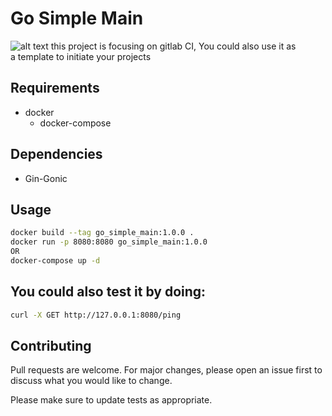 # Go Simple Main

![alt text](https://miro.medium.com/v2/resize:fit:1400/format:webp/1*HtCjHzGwf6iWNqXu5Cndsg.png)
this project is focusing on gitlab CI, You could also use it as <br > a template to initiate your projects

## Requirements

* docker
    * docker-compose

## Dependencies

* Gin-Gonic

## Usage

```bash
docker build --tag go_simple_main:1.0.0 .
docker run -p 8080:8080 go_simple_main:1.0.0
OR
docker-compose up -d
```

## You could also test it by doing:

```bash
curl -X GET http://127.0.0.1:8080/ping
```

## Contributing

Pull requests are welcome. For major changes, please open an issue first
to discuss what you would like to change.

Please make sure to update tests as appropriate.